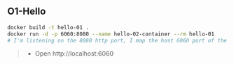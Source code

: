 ## O1-Hello

```bash
docker build -t hello-01 .
docker run -d -p 6060:8080 --name hello-02-container --rm hello-01
# I'm listening on the 8080 http port, I map the host 6060 port of the host on the container port
```
> - Open http://localhost:6060

